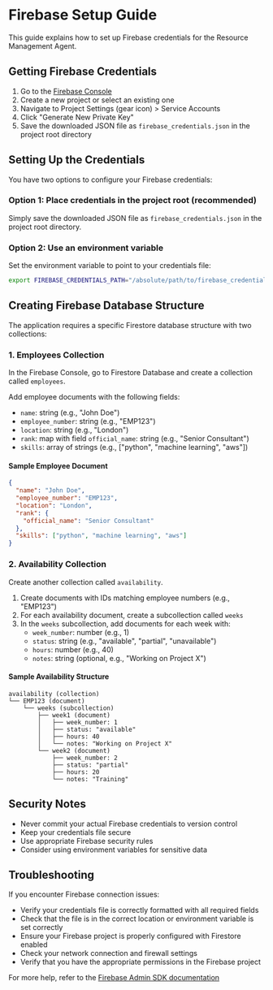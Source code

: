 # Firebase Setup Guide

This guide explains how to set up Firebase credentials for the Resource Management Agent.

## Getting Firebase Credentials

1. Go to the [Firebase Console](https://console.firebase.google.com/)
2. Create a new project or select an existing one
3. Navigate to Project Settings (gear icon) > Service Accounts
4. Click "Generate New Private Key"
5. Save the downloaded JSON file as `firebase_credentials.json` in the project root directory

## Setting Up the Credentials

You have two options to configure your Firebase credentials:

### Option 1: Place credentials in the project root (recommended)
Simply save the downloaded JSON file as `firebase_credentials.json` in the project root directory.

### Option 2: Use an environment variable
Set the environment variable to point to your credentials file:

```bash
export FIREBASE_CREDENTIALS_PATH="/absolute/path/to/firebase_credentials.json"
```

## Creating Firebase Database Structure

The application requires a specific Firestore database structure with two collections:

### 1. Employees Collection

In the Firebase Console, go to Firestore Database and create a collection called `employees`.

Add employee documents with the following fields:
- `name`: string (e.g., "John Doe")
- `employee_number`: string (e.g., "EMP123")
- `location`: string (e.g., "London")
- `rank`: map with field `official_name`: string (e.g., "Senior Consultant")
- `skills`: array of strings (e.g., ["python", "machine learning", "aws"])

#### Sample Employee Document

```json
{
  "name": "John Doe",
  "employee_number": "EMP123",
  "location": "London", 
  "rank": {
    "official_name": "Senior Consultant"
  },
  "skills": ["python", "machine learning", "aws"]
}
```

### 2. Availability Collection

Create another collection called `availability`.

1. Create documents with IDs matching employee numbers (e.g., "EMP123")
2. For each availability document, create a subcollection called `weeks`
3. In the `weeks` subcollection, add documents for each week with:
   - `week_number`: number (e.g., 1)
   - `status`: string (e.g., "available", "partial", "unavailable")
   - `hours`: number (e.g., 40)
   - `notes`: string (optional, e.g., "Working on Project X")

#### Sample Availability Structure

```
availability (collection)
└── EMP123 (document)
    └── weeks (subcollection)
        ├── week1 (document)
        │   ├── week_number: 1
        │   ├── status: "available"
        │   ├── hours: 40
        │   └── notes: "Working on Project X"
        └── week2 (document)
            ├── week_number: 2
            ├── status: "partial"
            ├── hours: 20
            └── notes: "Training"
```

## Security Notes

- Never commit your actual Firebase credentials to version control
- Keep your credentials file secure
- Use appropriate Firebase security rules
- Consider using environment variables for sensitive data

## Troubleshooting

If you encounter Firebase connection issues:

- Verify your credentials file is correctly formatted with all required fields
- Check that the file is in the correct location or environment variable is set correctly
- Ensure your Firebase project is properly configured with Firestore enabled
- Check your network connection and firewall settings
- Verify that you have the appropriate permissions in the Firebase project

For more help, refer to the [Firebase Admin SDK documentation](https://firebase.google.com/docs/admin/setup) 